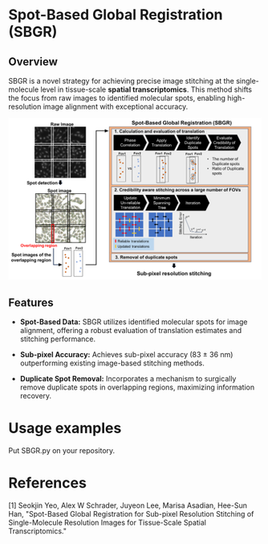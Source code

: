 # Spot-Based Global Registration (SBGR)

## Overview

SBGR is a novel strategy for achieving precise image stitching at the single-molecule level in tissue-scale **spatial transcriptomics**. This method shifts the focus from raw images to identified molecular spots, enabling high-resolution image alignment with exceptional accuracy.

![SBGR workflow](https://github.com/SeokJinYeo/SBGR/blob/main/Wrokflow.png)
## Features

- **Spot-Based Data:** SBGR utilizes identified molecular spots for image alignment, offering a robust evaluation of translation estimates and stitching performance.
  
- **Sub-pixel Accuracy:** Achieves sub-pixel accuracy (83 ± 36 nm) outperforming existing image-based stitching methods.
  
- **Duplicate Spot Removal:** Incorporates a mechanism to surgically remove duplicate spots in overlapping regions, maximizing information recovery.


# Usage examples
Put SBGR.py on your repository.


# References
[1] Seokjin Yeo, Alex W Schrader, Juyeon Lee, Marisa Asadian, Hee-Sun Han, "Spot-Based Global Registration for Sub-pixel Resolution Stitching of Single-Molecule Resolution Images for Tissue-Scale Spatial Transcriptomics."
